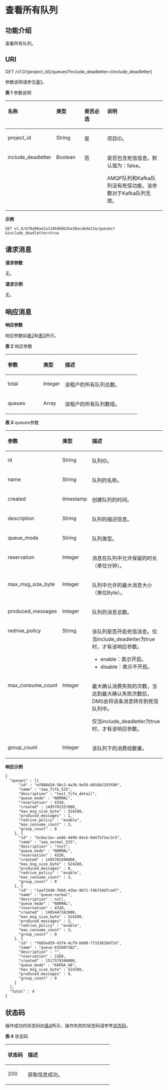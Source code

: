 # 查看所有队列<a name="zh-cn_topic_0034672264"></a>

## 功能介绍<a name="section1101770"></a>

查看所有队列。

## URI<a name="section9915935"></a>

GET /v1.0/\{project\_id\}/queues?include\_deadletter=\{include\_deadletter\}

参数说明请参见[表1](#table47050372)。

**表 1**  参数说明

<a name="table47050372"></a>
<table><thead align="left"><tr id="row1301106"><th class="cellrowborder" valign="top" width="21.05%" id="mcps1.2.5.1.1"><p id="p38280736"><a name="p38280736"></a><a name="p38280736"></a>名称</p>
</th>
<th class="cellrowborder" valign="top" width="18.61%" id="mcps1.2.5.1.2"><p id="p13731878"><a name="p13731878"></a><a name="p13731878"></a>类型</p>
</th>
<th class="cellrowborder" valign="top" width="16.73%" id="mcps1.2.5.1.3"><p id="p62218062165936"><a name="p62218062165936"></a><a name="p62218062165936"></a>是否必选</p>
</th>
<th class="cellrowborder" valign="top" width="43.61%" id="mcps1.2.5.1.4"><p id="p38540333"><a name="p38540333"></a><a name="p38540333"></a>说明</p>
</th>
</tr>
</thead>
<tbody><tr id="row34759260"><td class="cellrowborder" valign="top" width="21.05%" headers="mcps1.2.5.1.1 "><p id="p64036700"><a name="p64036700"></a><a name="p64036700"></a>project_id</p>
</td>
<td class="cellrowborder" valign="top" width="18.61%" headers="mcps1.2.5.1.2 "><p id="p19590229"><a name="p19590229"></a><a name="p19590229"></a>String</p>
</td>
<td class="cellrowborder" valign="top" width="16.73%" headers="mcps1.2.5.1.3 "><p id="p56595689165936"><a name="p56595689165936"></a><a name="p56595689165936"></a>是</p>
</td>
<td class="cellrowborder" valign="top" width="43.61%" headers="mcps1.2.5.1.4 "><p id="p43304686"><a name="p43304686"></a><a name="p43304686"></a>项目ID。</p>
</td>
</tr>
<tr id="row68695510115"><td class="cellrowborder" valign="top" width="21.05%" headers="mcps1.2.5.1.1 "><p id="p687013517117"><a name="p687013517117"></a><a name="p687013517117"></a>include_deadletter</p>
</td>
<td class="cellrowborder" valign="top" width="18.61%" headers="mcps1.2.5.1.2 "><p id="p2870175161118"><a name="p2870175161118"></a><a name="p2870175161118"></a>Boolean</p>
</td>
<td class="cellrowborder" valign="top" width="16.73%" headers="mcps1.2.5.1.3 "><p id="p1087010551115"><a name="p1087010551115"></a><a name="p1087010551115"></a>否</p>
</td>
<td class="cellrowborder" valign="top" width="43.61%" headers="mcps1.2.5.1.4 "><p id="p58706551112"><a name="p58706551112"></a><a name="p58706551112"></a>是否包含死信信息。默认值为：false。</p>
<p id="p85301750181713"><a name="p85301750181713"></a><a name="p85301750181713"></a>AMQP队列和Kafka队列没有死信功能，该参数对于Kafka队列无效。</p>
</td>
</tr>
</tbody>
</table>

**示例**

```
GET v1.0/b78a90ae2a134b4b8b2ba30acab4e23a/queues?&include_deadletter=true
```

## 请求消息<a name="section22134555"></a>

**请求参数**

无。

**请求示例**

无。

## 响应消息<a name="section64993271"></a>

**响应参数**

响应参数如[表2](#d0e1175)和[表3](#table43280018111533)所示。

**表 2**  响应参数

<a name="d0e1175"></a>
<table><thead align="left"><tr id="row37285554"><th class="cellrowborder" valign="top" width="26.939999999999998%" id="mcps1.2.4.1.1"><p id="p230999"><a name="p230999"></a><a name="p230999"></a>参数</p>
</th>
<th class="cellrowborder" valign="top" width="16.42%" id="mcps1.2.4.1.2"><p id="p18710936"><a name="p18710936"></a><a name="p18710936"></a>类型</p>
</th>
<th class="cellrowborder" valign="top" width="56.64%" id="mcps1.2.4.1.3"><p id="p39190879"><a name="p39190879"></a><a name="p39190879"></a>描述</p>
</th>
</tr>
</thead>
<tbody><tr id="row20344593"><td class="cellrowborder" valign="top" width="26.939999999999998%" headers="mcps1.2.4.1.1 "><p id="p37299352"><a name="p37299352"></a><a name="p37299352"></a>total</p>
</td>
<td class="cellrowborder" valign="top" width="16.42%" headers="mcps1.2.4.1.2 "><p id="p1348700"><a name="p1348700"></a><a name="p1348700"></a>Integer</p>
</td>
<td class="cellrowborder" valign="top" width="56.64%" headers="mcps1.2.4.1.3 "><p id="p42135876"><a name="p42135876"></a><a name="p42135876"></a>该租户的所有队列总数。</p>
</td>
</tr>
<tr id="row43678569"><td class="cellrowborder" valign="top" width="26.939999999999998%" headers="mcps1.2.4.1.1 "><p id="p48303235"><a name="p48303235"></a><a name="p48303235"></a>queues</p>
</td>
<td class="cellrowborder" valign="top" width="16.42%" headers="mcps1.2.4.1.2 "><p id="p6479207111926"><a name="p6479207111926"></a><a name="p6479207111926"></a>Array</p>
</td>
<td class="cellrowborder" valign="top" width="56.64%" headers="mcps1.2.4.1.3 "><p id="p29474473"><a name="p29474473"></a><a name="p29474473"></a>该租户的所有队列数组。</p>
</td>
</tr>
</tbody>
</table>

**表 3**  queues参数

<a name="table43280018111533"></a>
<table><thead align="left"><tr id="row18624228111533"><th class="cellrowborder" valign="top" width="26.75%" id="mcps1.2.4.1.1"><p id="p32167499111533"><a name="p32167499111533"></a><a name="p32167499111533"></a>参数</p>
</th>
<th class="cellrowborder" valign="top" width="16.42%" id="mcps1.2.4.1.2"><p id="p55430618111533"><a name="p55430618111533"></a><a name="p55430618111533"></a>类型</p>
</th>
<th class="cellrowborder" valign="top" width="56.830000000000005%" id="mcps1.2.4.1.3"><p id="p60695098111533"><a name="p60695098111533"></a><a name="p60695098111533"></a>描述</p>
</th>
</tr>
</thead>
<tbody><tr id="row49855097111533"><td class="cellrowborder" valign="top" width="26.75%" headers="mcps1.2.4.1.1 "><p id="p11731095111533"><a name="p11731095111533"></a><a name="p11731095111533"></a>id</p>
</td>
<td class="cellrowborder" valign="top" width="16.42%" headers="mcps1.2.4.1.2 "><p id="p10694649111533"><a name="p10694649111533"></a><a name="p10694649111533"></a>String</p>
</td>
<td class="cellrowborder" valign="top" width="56.830000000000005%" headers="mcps1.2.4.1.3 "><p id="p60960264111533"><a name="p60960264111533"></a><a name="p60960264111533"></a>队列ID。</p>
</td>
</tr>
<tr id="row11771467111533"><td class="cellrowborder" valign="top" width="26.75%" headers="mcps1.2.4.1.1 "><p id="p13964808111533"><a name="p13964808111533"></a><a name="p13964808111533"></a>name</p>
</td>
<td class="cellrowborder" valign="top" width="16.42%" headers="mcps1.2.4.1.2 "><p id="p57407653111533"><a name="p57407653111533"></a><a name="p57407653111533"></a>String</p>
</td>
<td class="cellrowborder" valign="top" width="56.830000000000005%" headers="mcps1.2.4.1.3 "><p id="p19508298111533"><a name="p19508298111533"></a><a name="p19508298111533"></a>队列的名称。</p>
</td>
</tr>
<tr id="row41356960111533"><td class="cellrowborder" valign="top" width="26.75%" headers="mcps1.2.4.1.1 "><p id="p61579429111533"><a name="p61579429111533"></a><a name="p61579429111533"></a>created</p>
</td>
<td class="cellrowborder" valign="top" width="16.42%" headers="mcps1.2.4.1.2 "><p id="p21877830111533"><a name="p21877830111533"></a><a name="p21877830111533"></a>timestamp</p>
</td>
<td class="cellrowborder" valign="top" width="56.830000000000005%" headers="mcps1.2.4.1.3 "><p id="p27273837111533"><a name="p27273837111533"></a><a name="p27273837111533"></a>创建队列的时间。</p>
</td>
</tr>
<tr id="row44137941111533"><td class="cellrowborder" valign="top" width="26.75%" headers="mcps1.2.4.1.1 "><p id="p18403453111533"><a name="p18403453111533"></a><a name="p18403453111533"></a>description</p>
</td>
<td class="cellrowborder" valign="top" width="16.42%" headers="mcps1.2.4.1.2 "><p id="p14284701111533"><a name="p14284701111533"></a><a name="p14284701111533"></a>String</p>
</td>
<td class="cellrowborder" valign="top" width="56.830000000000005%" headers="mcps1.2.4.1.3 "><p id="p16210142111533"><a name="p16210142111533"></a><a name="p16210142111533"></a>队列的描述信息。</p>
</td>
</tr>
<tr id="row1186118380342"><td class="cellrowborder" valign="top" width="26.75%" headers="mcps1.2.4.1.1 "><p id="p15861153819345"><a name="p15861153819345"></a><a name="p15861153819345"></a>queue_mode</p>
</td>
<td class="cellrowborder" valign="top" width="16.42%" headers="mcps1.2.4.1.2 "><p id="p1386117388341"><a name="p1386117388341"></a><a name="p1386117388341"></a>String</p>
</td>
<td class="cellrowborder" valign="top" width="56.830000000000005%" headers="mcps1.2.4.1.3 "><p id="p1386163811342"><a name="p1386163811342"></a><a name="p1386163811342"></a>队列类型。</p>
</td>
</tr>
<tr id="row11673554111533"><td class="cellrowborder" valign="top" width="26.75%" headers="mcps1.2.4.1.1 "><p id="p6033831111533"><a name="p6033831111533"></a><a name="p6033831111533"></a>reservation</p>
</td>
<td class="cellrowborder" valign="top" width="16.42%" headers="mcps1.2.4.1.2 "><p id="p18978288111533"><a name="p18978288111533"></a><a name="p18978288111533"></a>Integer</p>
</td>
<td class="cellrowborder" valign="top" width="56.830000000000005%" headers="mcps1.2.4.1.3 "><p id="p60846358111533"><a name="p60846358111533"></a><a name="p60846358111533"></a>消息在队列中允许保留的时长（单位分钟）。</p>
</td>
</tr>
<tr id="row10746311111533"><td class="cellrowborder" valign="top" width="26.75%" headers="mcps1.2.4.1.1 "><p id="p65144834111533"><a name="p65144834111533"></a><a name="p65144834111533"></a>max_msg_size_byte</p>
</td>
<td class="cellrowborder" valign="top" width="16.42%" headers="mcps1.2.4.1.2 "><p id="p42240206111533"><a name="p42240206111533"></a><a name="p42240206111533"></a>Integer</p>
</td>
<td class="cellrowborder" valign="top" width="56.830000000000005%" headers="mcps1.2.4.1.3 "><p id="p66013522111533"><a name="p66013522111533"></a><a name="p66013522111533"></a>队列中允许的最大消息大小（单位Byte）。</p>
</td>
</tr>
<tr id="row2522487516185"><td class="cellrowborder" valign="top" width="26.75%" headers="mcps1.2.4.1.1 "><p id="p2994898516185"><a name="p2994898516185"></a><a name="p2994898516185"></a>produced_messages</p>
</td>
<td class="cellrowborder" valign="top" width="16.42%" headers="mcps1.2.4.1.2 "><p id="p994872416185"><a name="p994872416185"></a><a name="p994872416185"></a>Integer</p>
</td>
<td class="cellrowborder" valign="top" width="56.830000000000005%" headers="mcps1.2.4.1.3 "><p id="p16689568161836"><a name="p16689568161836"></a><a name="p16689568161836"></a>队列的消息总数。</p>
</td>
</tr>
<tr id="row320318378525"><td class="cellrowborder" valign="top" width="26.75%" headers="mcps1.2.4.1.1 "><p id="p15791650175213"><a name="p15791650175213"></a><a name="p15791650175213"></a>redrive_policy</p>
</td>
<td class="cellrowborder" valign="top" width="16.42%" headers="mcps1.2.4.1.2 "><p id="p157913504520"><a name="p157913504520"></a><a name="p157913504520"></a>String</p>
</td>
<td class="cellrowborder" valign="top" width="56.830000000000005%" headers="mcps1.2.4.1.3 "><p id="p149091026195317"><a name="p149091026195317"></a><a name="p149091026195317"></a>该队列是否开启死信消息。仅当include_deadletter为true时，才有该响应参数。</p>
<a name="ul199092026205311"></a><a name="ul199092026205311"></a><ul id="ul199092026205311"><li>enable：表示开启。</li><li>disable：表示不开启。</li></ul>
</td>
</tr>
<tr id="row21213419528"><td class="cellrowborder" valign="top" width="26.75%" headers="mcps1.2.4.1.1 "><p id="p957910506529"><a name="p957910506529"></a><a name="p957910506529"></a>max_consume_count</p>
</td>
<td class="cellrowborder" valign="top" width="16.42%" headers="mcps1.2.4.1.2 "><p id="p1557985013524"><a name="p1557985013524"></a><a name="p1557985013524"></a>Integer</p>
</td>
<td class="cellrowborder" valign="top" width="56.830000000000005%" headers="mcps1.2.4.1.3 "><p id="p19909162675312"><a name="p19909162675312"></a><a name="p19909162675312"></a>最大确认消费失败的次数，当达到最大确认失败次数后，DMS会将该条消息转存到死信队列中。</p>
<p id="p313032510151"><a name="p313032510151"></a><a name="p313032510151"></a>仅当include_deadletter为true时，才有该响应参数。</p>
</td>
</tr>
<tr id="row1953919208713"><td class="cellrowborder" valign="top" width="26.75%" headers="mcps1.2.4.1.1 "><p id="p1254012020714"><a name="p1254012020714"></a><a name="p1254012020714"></a>group_count</p>
</td>
<td class="cellrowborder" valign="top" width="16.42%" headers="mcps1.2.4.1.2 "><p id="p1554014201720"><a name="p1554014201720"></a><a name="p1554014201720"></a>Integer</p>
</td>
<td class="cellrowborder" valign="top" width="56.830000000000005%" headers="mcps1.2.4.1.3 "><p id="p1154032018718"><a name="p1154032018718"></a><a name="p1154032018718"></a>该队列下的消费组数量。</p>
</td>
</tr>
</tbody>
</table>

**响应示例**

```
{
  "queues" : [{
      "id" : "ef808d2d-58c2-4a36-9e58-d018b2193f80",
      "name" : "aaa_fifo_525",
      "description" : "test_fifo_detail",
      "queue_mode" : "NORMAL",
      "reservation" : 4320,
      "created" : 1495701557000,
      "max_msg_size_byte" : 524288,
      "produced_messages" : 1,
      "redrive_policy" : "enable",
      "max_consume_count" : 3,
      "group_count" : 0
    }, {
      "id" : "bc0ac1ec-a4d6-4490-84cb-9d475f1ec3c5",
      "name" : "aaa_normal_525",
      "description" : "test",
      "queue_mode" : "NORMAL",
      "reservation" : 4320,
      "created" : 1495701490000,
      "max_msg_size_byte" : 524288,
      "produced_messages" : 0,
      "redrive_policy" : "enable",
      "max_consume_count" : 3,
      "group_count" : 0
    }, {
      "id" : "1aaf34d0-7bb0-43be-9b71-f4b719d7ca47",
      "name" : "queue-normal",
      "description" : null,
      "queue_mode" : "NORMAL",
      "reservation" : 4320,
      "created" : 1495447342000,
      "max_msg_size_byte" : 524288,
      "produced_messages" : 2,
      "redrive_policy" : "enable",
      "max_consume_count" : 3,
      "group_count" : 0
    }, {
      "id" : "f685ed59-43f4-4cf9-b609-7f333820d72d",
      "name" : "queue-835807102",
      "description" : "",
      "reservation" : 2160,
      "created" : 1517379348000,
      "queue_mode" : "KAFKA_HA",
      "max_msg_size_byte" : 524288,
      "produced_messages" : 0,
      "group_count" : 0
    }
  ],
  "total" : 4
}
```

## 状态码<a name="section48068532"></a>

操作成功的状态码如[表4](#d0e1229)所示，操作失败的状态码请参考[状态码](状态码.md)。

**表 4**  状态码

<a name="d0e1229"></a>
<table><thead align="left"><tr id="row63036484"><th class="cellrowborder" valign="top" width="19.17%" id="mcps1.2.3.1.1"><p id="p5681612"><a name="p5681612"></a><a name="p5681612"></a>状态码</p>
</th>
<th class="cellrowborder" valign="top" width="80.83%" id="mcps1.2.3.1.2"><p id="p57557412"><a name="p57557412"></a><a name="p57557412"></a>描述</p>
</th>
</tr>
</thead>
<tbody><tr id="row31638772"><td class="cellrowborder" valign="top" width="19.17%" headers="mcps1.2.3.1.1 "><p id="p12603749"><a name="p12603749"></a><a name="p12603749"></a>200</p>
</td>
<td class="cellrowborder" valign="top" width="80.83%" headers="mcps1.2.3.1.2 "><p id="p14270750"><a name="p14270750"></a><a name="p14270750"></a>获取信息成功。</p>
</td>
</tr>
</tbody>
</table>

